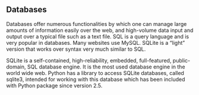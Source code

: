 ## Databases

Databases offer numerous functionalities by which one can manage large amounts of information easily over the web, and high-volume data input and output over a typical file such as a text file. SQL is a query language and is very popular in databases. Many websites use MySQL. SQLite is a “light” version that works over syntax very much similar to SQL.

SQLite is a self-contained, high-reliability, embedded, full-featured, public-domain, SQL database engine. It is the most used database engine in the world wide web.
Python has a library to access SQLite databases, called sqlite3, intended for working with this database which has been included with Python package since version 2.5.